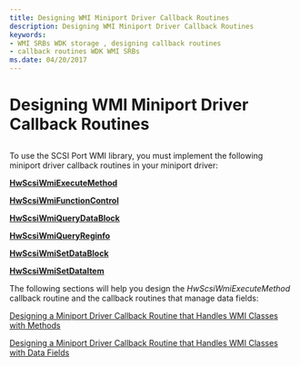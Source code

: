 ```yaml
---
title: Designing WMI Miniport Driver Callback Routines
description: Designing WMI Miniport Driver Callback Routines
keywords:
- WMI SRBs WDK storage , designing callback routines
- callback routines WDK WMI SRBs
ms.date: 04/20/2017
---
```


# Designing WMI Miniport Driver Callback Routines


## <span id="ddk_designing_wmi_miniport_driver_callback_routines_kg"></span><span id="DDK_DESIGNING_WMI_MINIPORT_DRIVER_CALLBACK_ROUTINES_KG"></span>


To use the SCSI Port WMI library, you must implement the following miniport driver callback routines in your miniport driver:

[**HwScsiWmiExecuteMethod**](/windows-hardware/drivers/ddi/scsiwmi/nc-scsiwmi-pscsiwmi_execute_method)

[**HwScsiWmiFunctionControl**](/windows-hardware/drivers/ddi/scsiwmi/nc-scsiwmi-pscsiwmi_function_control)

[**HwScsiWmiQueryDataBlock**](/windows-hardware/drivers/ddi/scsiwmi/nc-scsiwmi-pscsiwmi_query_datablock)

[**HwScsiWmiQueryReginfo**](/windows-hardware/drivers/ddi/scsiwmi/nc-scsiwmi-pscsiwmi_query_reginfo)

[**HwScsiWmiSetDataBlock**](/windows-hardware/drivers/ddi/scsiwmi/nc-scsiwmi-pscsiwmi_set_datablock)

[**HwScsiWmiSetDataItem**](/windows-hardware/drivers/ddi/scsiwmi/nc-scsiwmi-pscsiwmi_set_dataitem)

The following sections will help you design the *HwScsiWmiExecuteMethod* callback routine and the callback routines that manage data fields:

[Designing a Miniport Driver Callback Routine that Handles WMI Classes with Methods](designing-a-miniport-driver-callback-routine-that-handles-wmi-classes-.md)

[Designing a Miniport Driver Callback Routine that Handles WMI Classes with Data Fields](designing-a-miniport-driver-callback-routine-that-handles-wmi-classes-.md)

 


